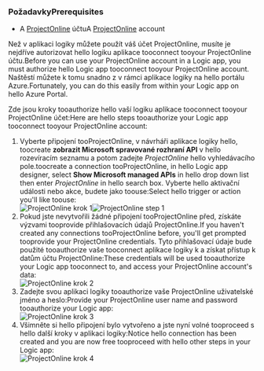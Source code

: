### <a name="prerequisites"></a><span data-ttu-id="a7874-101">Požadavky</span><span class="sxs-lookup"><span data-stu-id="a7874-101">Prerequisites</span></span>
* <span data-ttu-id="a7874-102">A [ProjectOnline](https://products.office.com/Project/project-online-with-project-for-office-365) účtu</span><span class="sxs-lookup"><span data-stu-id="a7874-102">A [ProjectOnline](https://products.office.com/Project/project-online-with-project-for-office-365) account</span></span> 

<span data-ttu-id="a7874-103">Než v aplikaci logiky můžete použít váš účet ProjectOnline, musíte je nejdříve autorizovat hello logiku aplikace tooconnect tooyour ProjectOnline účtu.</span><span class="sxs-lookup"><span data-stu-id="a7874-103">Before you can use your ProjectOnline account in a Logic app, you must authorize hello Logic app tooconnect tooyour ProjectOnline account.</span></span> <span data-ttu-id="a7874-104">Naštěstí můžete k tomu snadno z v rámci aplikace logiky na hello portálu Azure.</span><span class="sxs-lookup"><span data-stu-id="a7874-104">Fortunately, you can do this easily from within your Logic app on hello Azure Portal.</span></span> 

<span data-ttu-id="a7874-105">Zde jsou kroky tooauthorize hello vaší logiku aplikace tooconnect tooyour ProjectOnline účet:</span><span class="sxs-lookup"><span data-stu-id="a7874-105">Here are hello steps tooauthorize your Logic app tooconnect tooyour ProjectOnline account:</span></span>

1. <span data-ttu-id="a7874-106">Vyberte připojení tooProjectOnline, v návrháři aplikace logiky hello, toocreate **zobrazit Microsoft spravované rozhraní API** v hello rozevíracím seznamu a potom zadejte *ProjectOnline* hello vyhledávacího pole.</span><span class="sxs-lookup"><span data-stu-id="a7874-106">toocreate a connection tooProjectOnline, in hello Logic app designer, select **Show Microsoft managed APIs** in hello drop down list then enter *ProjectOnline* in hello search box.</span></span> <span data-ttu-id="a7874-107">Vyberte hello aktivační události nebo akce, budete jako toouse:</span><span class="sxs-lookup"><span data-stu-id="a7874-107">Select hello trigger or action you'll like toouse:</span></span>  
   <span data-ttu-id="a7874-108">![ProjectOnline krok 1](./media/connectors-create-api-projectonline/projectonline-1.png)</span><span class="sxs-lookup"><span data-stu-id="a7874-108">![ProjectOnline step 1](./media/connectors-create-api-projectonline/projectonline-1.png)</span></span>
2. <span data-ttu-id="a7874-109">Pokud jste nevytvořili žádné připojení tooProjectOnline před, získáte výzvami tooprovide přihlašovacích údajů ProjectOnline.</span><span class="sxs-lookup"><span data-stu-id="a7874-109">If you haven't created any connections tooProjectOnline before, you'll get prompted tooprovide your ProjectOnline credentials.</span></span> <span data-ttu-id="a7874-110">Tyto přihlašovací údaje bude použité tooauthorize vaše tooconnect aplikace logiky k a získat přístup k datům účtu ProjectOnline:</span><span class="sxs-lookup"><span data-stu-id="a7874-110">These credentials will be used tooauthorize your Logic app tooconnect to, and access your ProjectOnline account's data:</span></span>  
   ![ProjectOnline krok 2](./media/connectors-create-api-projectonline/projectonline-2.png)
3. <span data-ttu-id="a7874-112">Zadejte svou aplikaci logiky tooauthorize vaše ProjectOnline uživatelské jméno a heslo:</span><span class="sxs-lookup"><span data-stu-id="a7874-112">Provide your ProjectOnline user name and password tooauthorize your Logic app:</span></span>  
   ![ProjectOnline krok 3](./media/connectors-create-api-projectonline/projectonline-3.png)   
4. <span data-ttu-id="a7874-114">Všimněte si hello připojení bylo vytvořeno a jste nyní volné tooproceed s hello další kroky v aplikaci logiky:</span><span class="sxs-lookup"><span data-stu-id="a7874-114">Notice hello connection has been created and you are now free tooproceed with hello other steps in your Logic app:</span></span>  
   ![ProjectOnline krok 4](./media/connectors-create-api-projectonline/projectonline-4.png)   

